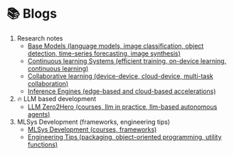 # 📚 Blogs
1. Research notes
   - [Base Models (language models, image classification, object detection, time-series forecasting, image synthesis)](https://everlasting-message-968.notion.site/Base-Models-730a3e1604a64be98d1c3dbb994fd4b5?pvs=4)
   - [Continuous learning Systems (efficient training, on-device learning, continuous learning)](https://everlasting-message-968.notion.site/Continuous-Learning-248cac7aac654a658f07d32bfffb9cf0?pvs=4)
   - [Collaborative learning (device-device, cloud-device, multi-task collaboration)](https://everlasting-message-968.notion.site/Collaborative-Learning-837307a7129e408b8581d6bb81a12ef9?pvs=4)
   - [Inference Engines (edge-based and cloud-based accelerations)](https://everlasting-message-968.notion.site/Inference-Engines-4baa0d68fd15416fbee58ddf05f18c6f?pvs=4)
2. 🔥 LLM based development
   - [LLM Zero2Hero (courses, llm in practice, llm-based autonomous agents)](https://everlasting-message-968.notion.site/LLM-Zero2Hero-0988400d94fa4a0f9e39bd63168ed994?pvs=4) 
3. MLSys Development (frameworks, engineering tips)
   - [MLSys Development (courses, frameworks)](https://everlasting-message-968.notion.site/MLSys-Development-405ddeaf32bb41c2afb25fc81ee1fb17?pvs=4)
   - [Engineering Tips (packaging, object-oriented programming, utility functions)](https://everlasting-message-968.notion.site/q-f4b0c11f8ed2409b8f7b8e98aacd0105?pvs=4)
